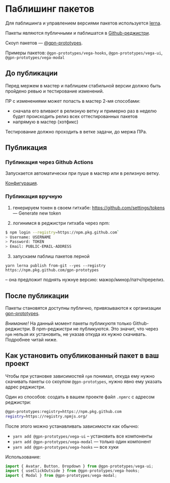 # Паблишинг пакетов

Для паблишинга и управлением версиями пакетов используется [lerna](https://lerna.js.org/).

Пакеты являются публичными и паблишатся в [Github-реджистри](https://npm.pkg.github.com).

Скоуп пакетов — [@gpn-prototypes](https://github.com/orgs/gpn-prototypes/packages).

Примеры пакетов: `@gpn-prototypes/vega-hooks`, `@gpn-prototypes/vega-ui`, `@gpn-prototypes/vega-modal`

## До публикации

Перед мержем в мастер и паблишем стабильной версии должно быть пройдено ревью и тестирование изменений.

ПР с изменениями может попасть в мастер 2-мя способами:

- сначала его вливают в релизную ветку и примерно раз в неделю будет происходить релиз всех оттестированных пакетов
- напрямую в мастер (хотфикс)

Тестирование должно проходить в ветке задачи, до мержа ПРа.

## Публикация

### Публикация через Github Actions

Запускается автоматически при пуше в мастер или в релизную ветку.

[Конфигурация](../.github/workflows/publish.yml).

### Публикация вручную

1. генерируем токен в своем гитхабе: https://github.com/settings/tokens — Generate new token

2. логинимся в реджистри гитхаба через npm:

```bash
$ npm login --registry=https://npm.pkg.github.com`
> Username: USERNAME
> Password: TOKEN
> Email: PUBLIC-EMAIL-ADDRESS
```

3. запускаем паблиш пакетов лерной

`yarn lerna publish from-git --yes --registry https://npm.pkg.github.com/gpn-prototypes`

– она предложит поднять нужнуе версию: мажор/минор/патч/пререлиз.

## После публикации

Пакеты становятся доступны публично, привязываются к организации [gpn-prototypes](https://github.com/orgs/gpn-prototypes/packages).

_Внимание!_ На данный момент пакеты публикуютя только Github-реджистри. В npm-реджистри не публикуются. Это значит, что через `npm` нельзя их установить, не указав откуда их нужно скачивать. Подробнее читай ниже.

## Как установить опубликованный пакет в ваш проект

Чтобы при установке зависимостей `npm` понимал, откуда ему нужно скачивать пакеты со скоупом `@gpn-prototypes`, нужно явно ему указать адрес реджистри.

Один из способов: создать в вашем проекте файл `.npmrc` с адресом реджистри:

```bash
@gpn-prototypes:registry=https://npm.pkg.github.com
registry=https://registry.npmjs.org/
```

После этого можно устанавливать зависимости как обычно:

- `yarn add @gpn-prototypes/vega-ui` – установить все компоненты
- `yarn add @gpn-prototypes/vega-modal` — только один компонент
- `yarn add @gpn-prototypes/vega-hooks` — все хуки

Использование:

```typescript
import { Avatar, Button, Dropdown } from @gpn-prototypes/vega-ui;
import { useClickOutside } from @gpn-prototypes/vega-hooks;
import { Modal } from @gpn-prototypes/vega-modal;
```
